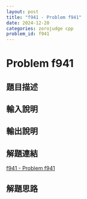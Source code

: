 ```yaml
---
layout: post
title: "f941 - Problem f941"
date: 2024-12-20
categories: zerojudge cpp
problem_id: f941
---
```


# Problem f941

## 題目描述



## 輸入說明



## 輸出說明



## 解題連結

[f941 - Problem f941](https://zerojudge.tw/ShowProblem?problemid=f941)

## 解題思路

